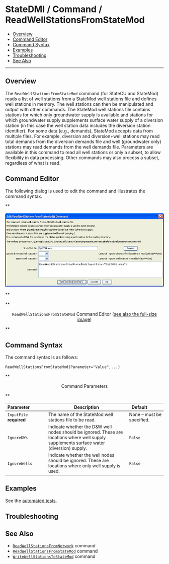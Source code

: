 # StateDMI / Command / ReadWellStationsFromStateMod #

* [Overview](#overview)
* [Command Editor](#command-editor)
* [Command Syntax](#command-syntax)
* [Examples](#examples)
* [Troubleshooting](#troubleshooting)
* [See Also](#see-also)

-------------------------

## Overview ##

The `ReadWellStationsFromStateMod` command (for StateCU and StateMod)
reads a list of well stations from a StateMod well stations file and defines well stations in memory.
The well stations can then be manipulated and output with other commands.
The StateMod well stations file contains stations for which only groundwater supply
is available and stations for which groundwater supply supplements surface water supply
of a diversion station (in this case the well station data includes the diversion station identifier).
For some data (e.g., demands), StateMod accepts data from multiple files.
For example, diversion and diversion+well stations may read total demands from the
diversion demands file and well (groundwater only) stations may read demands from the well demands file.
Parameters are available in this command to read all well stations or only a subset,
to allow flexibility in data processing.  Other commands may also process a subset, regardless of what is read.

## Command Editor ##

The following dialog is used to edit the command and illustrates the command syntax.

**<p style="text-align: center;">
![ReadWellStationsFromStateMod](ReadWellStationsFromStateMod.png)
</p>**

**<p style="text-align: center;">
`ReadWellStationsFromStateMod` Command Editor (<a href="../ReadWellStationsFromStateMod.png">see also the full-size image</a>)
</p>**

## Command Syntax ##

The command syntax is as follows:

```text
ReadWellStationsFromStateMod(Parameter="Value",...)
```
**<p style="text-align: center;">
Command Parameters
</p>**

| **Parameter**&nbsp;&nbsp;&nbsp;&nbsp;&nbsp;&nbsp;&nbsp;&nbsp;&nbsp;&nbsp;&nbsp;&nbsp; | **Description** | **Default**&nbsp;&nbsp;&nbsp;&nbsp;&nbsp;&nbsp;&nbsp;&nbsp;&nbsp;&nbsp; |
| --------------|-----------------|----------------- |
| `InputFile`<br>**required** | The name of the StateMod well stations file to be read. | None – must be specified. |
| `IgnoreDWs` | Indicate whether the D&W well nodes should be ignored.  These are locations where well supply supplements surface water (diversion) supply. | `False` |
| `IgnoreWells` | Indicate whether the well nodes should be ignored.  These are locations where only well supply is used. | `False` |

## Examples ##

See the [automated tests](https://github.com/OpenCDSS/cdss-app-statedmi-test/tree/master/test/regression/commands/ReadWellStationsFromStateMod).

## Troubleshooting ##

## See Also ##

* [`ReadWellStationsFromNetwork`](../ReadWellStationsFromNetwork/ReadWellStationsFromNetwork.md) command
* [`ReadWellStationsFromStateMod`](../ReadWellStationsFromStateMod/ReadWellStationsFromStateMod.md) command
* [`WriteWellStationsToStateMod`](../WriteWellStationsToStateMod/WriteWellStationsToStateMod.md) command
